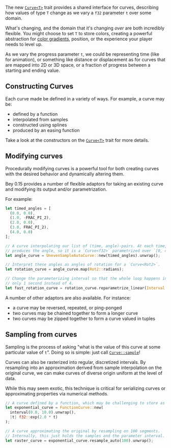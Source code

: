 <!-- A Curve trait for general interoperation — Part I -->
<!-- https://github.com/bevyengine/bevy/pull/14630 -->

The new [`Curve<T>`] trait provides a shared interface for curves, describing how values of type `T` change as we vary a `f32` parameter `t` over some domain.

What's changing, and the domain that it's changing *over* are both incredibly flexible.
You might choose to set `T` to store colors, creating a powerful abstraction for [color gradients](https://docs.rs/bevy/0.15.0/bevy/color/struct.ColorCurve.html), position, or the experience your player needs to level up.

As we vary the progress parameter `t`, we could be representing time (like for animation),
or something like distance or displacement as for curves that are mapped into 2D or 3D space,
or a fraction of progress between a starting and ending value.

## Constructing Curves

Each curve made be defined in a variety of ways. For example, a curve may be:

* defined by a function
* interpolated from samples
* constructed using splines
* produced by an easing function

Take a look at the constructors on the [`Curve<T>`] trait for more details.

## Modifying curves

Procedurally modifying curves is a powerful tool for both creating curves with the desired behavior and dynamically altering them.

Bey 0.15 provides a number of flexible adaptors for taking an existing curve and
modifying its output and/or parametrization.

For example:

```rust
let timed_angles = [
  (0.0, 0.0),
  (1.0, -FRAC_PI_2),
  (2.0, 0.0),
  (3.0, FRAC_PI_2),
  (4.0, 0.0)
];

// A curve interpolating our list of (time, angle)-pairs. At each time, it
// produces the angle, so it is a `Curve<f32>` parametrized over `[0, 4]`.
let angle_curve = UnevenSampleAutoCurve::new(timed_angles).unwrap();

// Interpret these angles as angles of rotation for a `Curve<Rot2>`.
let rotation_curve = angle_curve.map(Rot2::radians);

// Change the parameterizing interval so that the whole loop happens in
// only 1 second instead of 4.
let fast_rotation_curve = rotation_curve.reparametrize_linear(Interval::UNIT).unwrap();
```

A number of other adaptors are also available. For instance:

* a curve may be reversed, repeated, or ping-ponged
* two curves may be chained together to form a longer curve
* two curves may be zipped together to form a curve valued in tuples

## Sampling from curves

Sampling is the process of asking "what is the value of this curve at some particular value of `t`".
Doing so is simple: just call [`Curve::sample`]!

Curves can also be rasterized into regular, discretized intervals.
By resampling into an approximation derived from sample interpolation
on the original curve, we can make curves of diverse origin
uniform at the level of data.

While this may seem exotic, this technique is critical for serializing curves or
approximating properties via numerical methods.

```rust
// A curve defined by a function, which may be challenging to store as data.
let exponential_curve = FunctionCurve::new(
  interval(0.0, 10.0).unwrap(), 
  |t| f32::exp(2.0 * t)
);

// A curve approximating the original by resampling on 100 segments.
// Internally, this just holds the samples and the parameter interval.
let raster_curve = exponential_curve.resample_auto(100).unwrap();
```

[`Curve<T>`]: https://docs.rs/bevy/0.15.0/bevy/math/trait.Curve.html
[`EasingCurve`]: https://docs.rs/bevy/0.15.0/bevy/math/curve/struct.EasingCurve.html
[`EaseFunction`]: https://docs.rs/bevy/0.15.0/bevy/math/curve/enum.EaseFunction.html
[`Curve::sample`]: https://docs.rs/bevy/0.15.0/bevy/math/trait.Curve.html#method.sample
